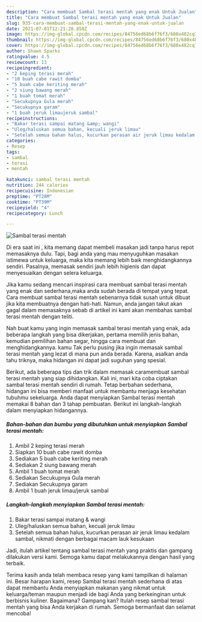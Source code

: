```yaml
---
description: "Cara membuat Sambal terasi mentah yang enak Untuk Jualan"
title: "Cara membuat Sambal terasi mentah yang enak Untuk Jualan"
slug: 935-cara-membuat-sambal-terasi-mentah-yang-enak-untuk-jualan
date: 2021-07-01T12:21:28.858Z
image: https://img-global.cpcdn.com/recipes/84756ed68b6f76f3/680x482cq70/sambal-terasi-mentah-foto-resep-utama.jpg
thumbnail: https://img-global.cpcdn.com/recipes/84756ed68b6f76f3/680x482cq70/sambal-terasi-mentah-foto-resep-utama.jpg
cover: https://img-global.cpcdn.com/recipes/84756ed68b6f76f3/680x482cq70/sambal-terasi-mentah-foto-resep-utama.jpg
author: Shawn Sparks
ratingvalue: 4.5
reviewcount: 13
recipeingredient:
- "2 keping terasi merah"
- "10 buah cabe rawit domba"
- "5 buah cabe keriting merah"
- "2 siung bawang merah"
- "1 buah tomat merah"
- "Secukupnya Gula merah"
- "Secukupnya garam"
- "1 buah jeruk limaujeruk sambal"
recipeinstructions:
- "Bakar terasi sampai matang &amp; wangi"
- "Uleg/haluskan semua bahan, kecuali jeruk limau"
- "Setelah semua bahan halus, kucurkan perasan air jeruk limau kedalam sambal, nikmati dengan berbagai macam lauk kesukaan"
categories:
- Resep
tags:
- sambal
- terasi
- mentah

katakunci: sambal terasi mentah 
nutrition: 244 calories
recipecuisine: Indonesian
preptime: "PT28M"
cooktime: "PT39M"
recipeyield: "4"
recipecategory: Lunch

---
```



![Sambal terasi mentah](https://img-global.cpcdn.com/recipes/84756ed68b6f76f3/680x482cq70/sambal-terasi-mentah-foto-resep-utama.jpg)

Di era  saat ini , kita memang dapat membeli masakan jadi tanpa harus repot memasaknya dulu. Tapi, bagi anda yang mau menyuguhkan masakan istimewa untuk keluarga, maka kita memang lebih baik menghidangkannya sendiri. Pasalnya, memasak sendiri jauh lebih higienis dan dapat menyesuaikan dengan selera keluarga.

Jika kamu sedang mencari inspirasi cara membuat sambal terasi mentah yang enak dan sederhana,maka anda sudah berada di tempat yang tepat. Cara membuat sambal terasi mentah  sebenarnya tidak susah untuk dibuat jika kita membuatnya dengan hati-hati. Namun, anda jangan takut akan gagal dalam memasaknya 
sebab di artikel ini kami akan membahas sambal terasi mentah dengan teliti.  



Nah buat kamu yang ingin memasak sambal terasi mentah yang enak, ada beberapa langkah yang bisa dikerjakan, pertama memilih jenis bahan, kemudian pemilihan bahan segar, hingga cara membuat dan menghidangkannya. kamu Tak perlu pusing jika ingin memasak sambal terasi mentah yang lezat di mana pun anda berada. Karena, asalkan anda  tahu triknya, maka hidangan ini dapat jadi suguhan yang spesial.

Berikut, ada beberapa tips dan trik dalam memasak caramembuat sambal terasi mentah yang siap dihidangkan. Kali ini, mari kita coba ciptakan sambal terasi mentah sendiri di rumah. Tetap berbahan sederhana, hidangan ini bisa memberi manfaat untuk membantu menjaga kesehatan tubuhmu sekeluarga. Anda dapat menyiapkan Sambal terasi mentah memakai 8 bahan dan 3 tahap pembuatan. Berikut ini langkah-langkah dalam menyiapkan hidangannya.

<!--inarticleads1-->

##### Bahan-bahan dan bumbu yang dibutuhkan untuk menyiapkan Sambal terasi mentah:

1. Ambil 2 keping terasi merah
1. Siapkan 10 buah cabe rawit domba
1. Sediakan 5 buah cabe keriting merah
1. Sediakan 2 siung bawang merah
1. Ambil 1 buah tomat merah
1. Sediakan Secukupnya Gula merah
1. Sediakan Secukupnya garam
1. Ambil 1 buah jeruk limau/jeruk sambal




<!--inarticleads2-->

##### Langkah-langkah menyiapkan Sambal terasi mentah:

1. Bakar terasi sampai matang &amp; wangi
1. Uleg/haluskan semua bahan, kecuali jeruk limau
1. Setelah semua bahan halus, kucurkan perasan air jeruk limau kedalam sambal, nikmati dengan berbagai macam lauk kesukaan




Jadi, itulah artikel tentang  sambal terasi mentah  yang praktis dan gampang dilakukan versi kami. Semoga kamu dapat melakukannya dengan hasil yang terbaik. 

Terima kasih anda telah membaca resep yang kami tampilkan di halaman ini. Besar harapan kami, resep  Sambal terasi mentah sederhana di atas dapat membantu Anda menyiapkan makanan yang nikmat untuk keluarga/teman maupun menjadi ide bagi Anda yang berkeinginan untuk berbisnis kuliner. Bagaimana? Gampang kan? Itulah resep sambal terasi mentah yang bisa Anda kerjakan di rumah. Semoga bermanfaat dan selamat mencoba!

